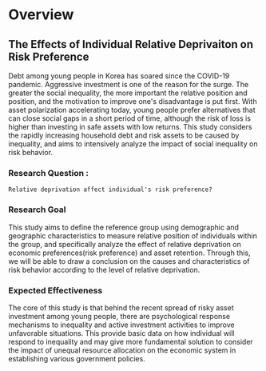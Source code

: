 # Overview

## The Effects of Individual Relative Deprivaiton on Risk Preference

  Debt among young people in Korea has soared since the COVID-19 pandemic. Aggressive investment is one of the reason for the surge. The greater the social inequality, the more important the relative position and position, and the motivation to improve one's disadvantage is put first. With asset polarization accelerating today, young people prefer alternatives that can close social gaps in a short period of time, although the risk of loss is higher than investing in safe assets with low returns. This study considers the rapidly increasing household debt and risk assets to be caused by inequality, and aims to intensively analyze the impact of social inequality on risk behavior.

### Research Question : 
    Relative deprivation affect individual's risk preference?

### Research Goal

This study aims to define the reference group using demographic and geographic characteristics to measure relative position of individuals within the group, and specifically analyze the effect of relative deprivation on economic preferences(risk preference) and asset retention. Through this, we will be able to draw a conclusion on the causes and characteristics of risk behavior according to the level of relative deprivation.

### Expected Effectiveness

The core of this study is that behind the recent spread of risky asset investment among young people, there are psychological response mechanisms to inequality and active investment activities to improve unfavorable situations. This provide basic data on how individual will respond to inequality and may give more fundamental solution to consider the impact of unequal resource allocation on the economic system in establishing various government policies.
